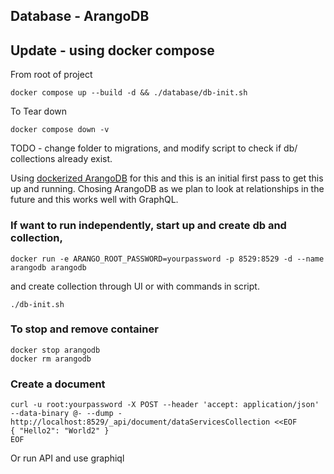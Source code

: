 ## Database - ArangoDB

## Update - using docker compose 
From root of project
```
docker compose up --build -d && ./database/db-init.sh
```
To Tear down 
```
docker compose down -v
```

TODO - change folder to migrations, and modify script to check if db/ collections already exist. 

Using [dockerized ArangoDB](https://hub.docker.com/_/arangodb) for this and this is an initial first pass to get this up and running. Chosing ArangoDB as we plan to look at relationships in the future and this works well with GraphQL.
### If want to run independently, start up and create db and collection, 

```
docker run -e ARANGO_ROOT_PASSWORD=yourpassword -p 8529:8529 -d --name arangodb arangodb
```
and create collection through UI or with commands in script. 
```
./db-init.sh
```

### To stop and remove container
```
docker stop arangodb
docker rm arangodb
```

### Create a document
```
curl -u root:yourpassword -X POST --header 'accept: application/json' --data-binary @- --dump - http://localhost:8529/_api/document/dataServicesCollection <<EOF
{ "Hello2": "World2" }
EOF
```
Or run API and use graphiql